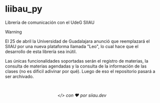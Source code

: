 # liibau_py

Librería de comunicación con el UdeG SIIAU

> [!WARNING]
> El 25 de abril la Universidad de Guadalajara anunció que reemplazará el SIIAU por una nueva plataforma llamada "Leo", lo cual hace que el desarrollo de esta librería sea inútil.
>
> Las únicas funcionalidades soportadas serán el registro de materias, la consulta de materias agendadas y la consulta de la información de las clases (no es dificil adivinar por qué). Luego de eso el repositorio pasará a ser archivado.

<br><p align="center" id="footer"><i>&lt;/&gt; con ❤️ por siiau.dev</i></p>
